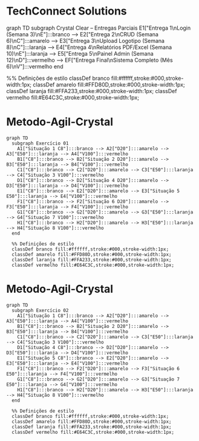 # TechConnect Solutions
graph TD
  subgraph Crystal Clear – Entregas Parciais
    E1["Entrega 1\nLogin (Semana 3)\nE"]:::branco --> 
    E2["Entrega 2\nCRUD (Semana 6)\nC"]:::amarelo --> 
    E3["Entrega 3\nUpload Logotipo (Semana 8)\nC"]:::laranja --> 
    E4["Entrega 4\nRelatórios PDF/Excel (Semana 10)\nE"]:::laranja --> 
    E5["Entrega 5\nPainel Admin (Semana 12)\nD"]:::vermelho --> 
    EF["Entrega Final\nSistema Completo (Mês 6)\nV"]:::vermelho
  end

  %% Definições de estilo
  classDef branco fill:#ffffff,stroke:#000,stroke-width:1px;
  classDef amarelo fill:#FFD80D,stroke:#000,stroke-width:1px;
  classDef laranja fill:#FFA233,stroke:#000,stroke-width:1px;
  classDef vermelho fill:#E64C3C,stroke:#000,stroke-width:1px;


# Metodo-Agil-Crystal

```mermaid
graph TD
  subgraph Exercício 01
    A1["Situação 1 C8"]:::branco --> A2["D20"]:::amarelo --> A3["E50"]:::laranja --> A4["V100"]:::vermelho
    B1["C8"]:::branco --> B2["Situação 2 D20"]:::amarelo --> B3["E50"]:::laranja --> B4["V100"]:::vermelho
    C1["C8"]:::branco --> C2["D20"]:::amarelo --> C3["E50"]:::laranja --> C4["Situação 3 V100"]:::vermelho
    D1["C8"]:::branco --> D2["Situação 4 D20"]:::amarelo --> D3["E50"]:::laranja --> D4["V100"]:::vermelho
    E1["C8"]:::branco --> E2["D20"]:::amarelo --> E3["Situação 5 E50"]:::laranja --> E4["V100"]:::vermelho
    F1["C8"]:::branco --> F2["Situação 6 D20"]:::amarelo --> F3["E50"]:::laranja --> F4["V100"]:::vermelho
    G1["C8"]:::branco --> G2["D20"]:::amarelo --> G3["E50"]:::laranja --> G4["Situação 7 V100"]:::vermelho
    H1["C8"]:::branco --> H2["D20"]:::amarelo --> H3["E50"]:::laranja --> H4["Situação 8 V100"]:::vermelho
  end

  %% Definições de estilo
  classDef branco fill:#ffffff,stroke:#000,stroke-width:1px;
  classDef amarelo fill:#FFD80D,stroke:#000,stroke-width:1px;
  classDef laranja fill:#FFA233,stroke:#000,stroke-width:1px;
  classDef vermelho fill:#E64C3C,stroke:#000,stroke-width:1px;

```

# Metodo-Agil-Crystal

```mermaid
graph TD
  subgraph Exercício 02
    A1["Situação 1 C8"]:::branco --> A2["D20"]:::amarelo --> A3["E50"]:::laranja --> A4["V100"]:::vermelho
    B1["C8"]:::branco --> B2["Situação 2 D20"]:::amarelo --> B3["E50"]:::laranja --> B4["V100"]:::vermelho
    C1["C8"]:::branco --> C2["D20"]:::amarelo --> C3["E50"]:::laranja --> C4["Situação 3 V100"]:::vermelho
    D1["Situação 4 C8"]:::branco --> D2["D20"]:::amarelo --> D3["E50"]:::laranja --> D4["V100"]:::vermelho
    E1["Situação 5 C8"]:::branco --> E2["D20"]:::amarelo --> E3["E50"]:::laranja --> E4["V100"]:::vermelho
    F1["C8"]:::branco --> F2["D20"]:::amarelo --> F3["Situação 6 E50"]:::laranja --> F4["V100"]:::vermelho
    G1["C8"]:::branco --> G2["D20"]:::amarelo --> G3["Situação 7 E50"]:::laranja --> G4["V100"]:::vermelho
    H1["C8"]:::branco --> H2["D20"]:::amarelo --> H3["E50"]:::laranja --> H4["Situação 8 V100"]:::vermelho
  end

  %% Definições de estilo
  classDef branco fill:#ffffff,stroke:#000,stroke-width:1px;
  classDef amarelo fill:#FFD80D,stroke:#000,stroke-width:1px;
  classDef laranja fill:#FFA233,stroke:#000,stroke-width:1px;
  classDef vermelho fill:#E64C3C,stroke:#000,stroke-width:1px;

```

